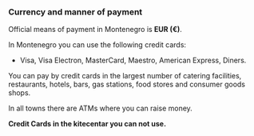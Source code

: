 ### Currency and manner of payment

Official means of payment in Montenegro is **EUR (€)**.

In Montenegro you can use the following credit cards:

+ Visa, Visa Electron, MasterCard, Maestro, American Express, Diners.

You can pay by credit cards in the largest number of catering facilities, restaurants, hotels, bars, gas stations, food stores and consumer goods shops.

In all towns there are ATMs where you can raise money.

**Credit Cards in the kitecentar  you can not use.**

